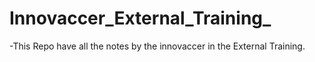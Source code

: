 # Innovaccer_External_Training_
-This Repo have all the notes by the innovaccer in the External Training. 
